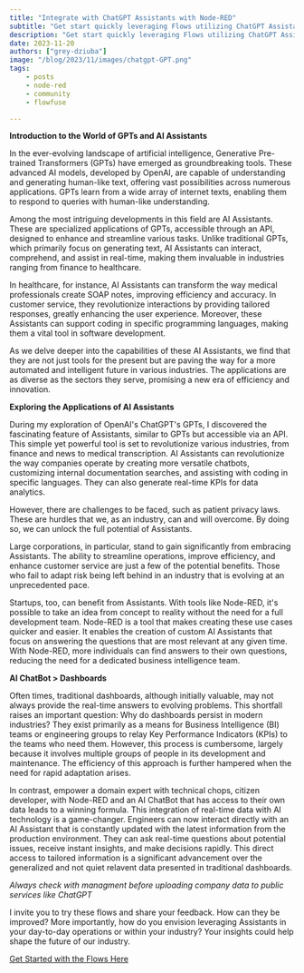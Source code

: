 ```yaml
---
title: "Integrate with ChatGPT Assistants with Node-RED"
subtitle: "Get start quickly leveraging Flows utilizing ChatGPT Assistant"
description: "Get start quickly leveraging Flows utilizing ChatGPT Assistant"
date: 2023-11-20
authors: ["grey-dziuba"]
image: "/blog/2023/11/images/chatgpt-GPT.png"
tags:
    - posts
    - node-red
    - community
    - flowfuse

---
```


**Introduction to the World of GPTs and AI Assistants**

In the ever-evolving landscape of artificial intelligence, Generative Pre-trained Transformers (GPTs) have emerged as groundbreaking tools. These advanced AI models, developed by OpenAI, are capable of understanding and generating human-like text, offering vast possibilities across numerous applications. GPTs learn from a wide array of internet texts, enabling them to respond to queries with human-like understanding.

Among the most intriguing developments in this field are AI Assistants. These are specialized applications of GPTs, accessible through an API, designed to enhance and streamline various tasks. Unlike traditional GPTs, which primarily focus on generating text, AI Assistants can interact, comprehend, and assist in real-time, making them invaluable in industries ranging from finance to healthcare.

<!--more-->


In healthcare, for instance, AI Assistants can transform the way medical professionals create SOAP notes, improving efficiency and accuracy. In customer service, they revolutionize interactions by providing tailored responses, greatly enhancing the user experience. Moreover, these Assistants can support coding in specific programming languages, making them a vital tool in software development.

As we delve deeper into the capabilities of these AI Assistants, we find that they are not just tools for the present but are paving the way for a more automated and intelligent future in various industries. The applications are as diverse as the sectors they serve, promising a new era of efficiency and innovation.

**Exploring the Applications of AI Assistants**

During my exploration of OpenAI's ChatGPT's GPTs, I discovered the fascinating feature of Assistants, similar to GPTs but accessible via an API. This simple yet powerful tool is set to revolutionize various industries, from finance and news to medical transcription. AI Assistants can revolutionize the way companies operate by creating more versatile chatbots, customizing internal documentation searches, and assisting with coding in specific languages. They can also generate real-time KPIs for data analytics.

However, there are challenges to be faced, such as patient privacy laws. These are hurdles that we, as an industry, can and will overcome. By doing so, we can unlock the full potential of Assistants. 

Large corporations, in particular, stand to gain significantly from embracing Assistants. The ability to streamline operations, improve efficiency, and enhance customer service are just a few of the potential benefits. Those who fail to adapt risk being left behind in an industry that is evolving at an unprecedented pace.

Startups, too, can benefit from Assistants. With tools like Node-RED, it's possible to take an idea from concept to reality without the need for a full development team. Node-RED is a tool that makes creating these use cases quicker and easier. It enables the creation of custom AI Assistants that focus on answering the questions that are most relevant at any given time. With Node-RED, more individuals can find answers to their own questions, reducing the need for a dedicated business intelligence team.

**AI ChatBot > Dashboards**

Often times, traditional dashboards, although initially valuable, may not always provide the real-time answers to evolving problems. This shortfall raises an important question: Why do dashboards persist in modern industries? They exist primarily as a means for Business Intelligence (BI) teams or engineering groups to relay Key Performance Indicators (KPIs) to the teams who need them. However, this process is cumbersome, largely because it involves multiple groups of people in its development and maintenance. The efficiency of this approach is further hampered when the need for rapid adaptation arises.

In contrast, empower a domain expert with technical chops, citizen developer, with Node-RED and an AI ChatBot that has access to their own data leads to a winning formula. This integration of real-time data with AI technology is a game-changer. Engineers can now interact directly with an AI Assistant that is constantly updated with the latest information from the production environment. They can ask real-time questions about potential issues, receive instant insights, and make decisions rapidly. This direct access to tailored information is a significant advancement over the generalized and not quiet relavent data presented in traditional dashboards. 

*Always check with managment before uploading company data to public services like ChatGPT*

I invite you to try these flows and share your feedback. How can they be improved? More importantly, how do you envision leveraging Assistants in your day-to-day operations or within your industry? Your insights could help shape the future of our industry.



[Get Started with the Flows Here](https://flows.nodered.org/flow/073548c276832e804f037f3212014e60)

